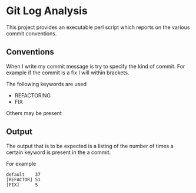 Git Log Analysis
================

This project provides an executable perl script which reports on the
various commit conventions. 

Conventions
-----------

When I write my commit message is try to specify the kind of
commit. For example if the commit is a fix I will within brackets.

The following keywords are used

* REFACTORING
* FIX

Others may be present

Output
------

The output that is to be expected is a listing of the number of times
a certain keyword is present in the a commit.

For example

    default    37
    [REFACTOR] 51
    [FIX]      5